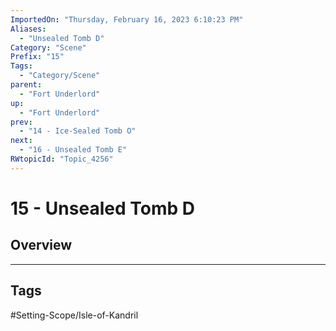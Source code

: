 ```yaml
---
ImportedOn: "Thursday, February 16, 2023 6:10:23 PM"
Aliases:
  - "Unsealed Tomb D"
Category: "Scene"
Prefix: "15"
Tags:
  - "Category/Scene"
parent:
  - "Fort Underlord"
up:
  - "Fort Underlord"
prev:
  - "14 - Ice-Sealed Tomb O"
next:
  - "16 - Unsealed Tomb E"
RWtopicId: "Topic_4256"
---
```

# 15 - Unsealed Tomb D
## Overview

---
## Tags
#Setting-Scope/Isle-of-Kandril

